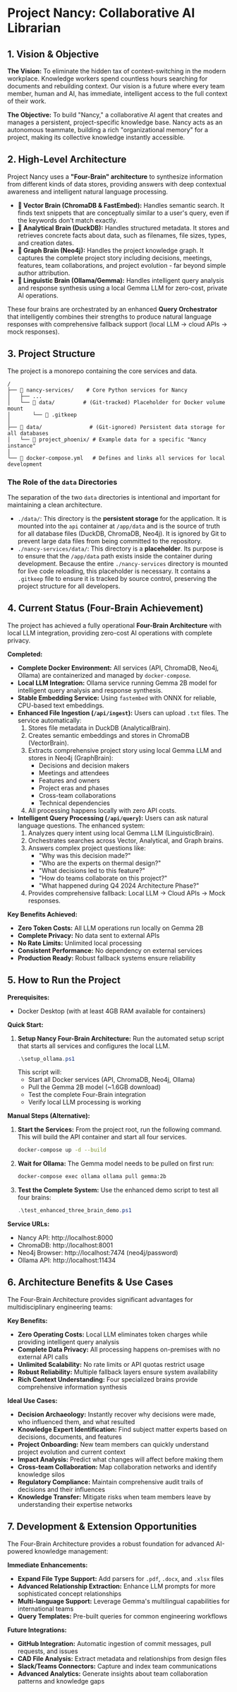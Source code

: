 # Project Nancy: Collaborative AI Librarian

## 1. Vision & Objective

**The Vision:** To eliminate the hidden tax of context-switching in the modern workplace. Knowledge workers spend countless hours searching for documents and rebuilding context. Our vision is a future where every team member, human and AI, has immediate, intelligent access to the full context of their work.

**The Objective:** To build "Nancy," a collaborative AI agent that creates and manages a persistent, project-specific knowledge base. Nancy acts as an autonomous teammate, building a rich "organizational memory" for a project, making its collective knowledge instantly accessible.

## 2. High-Level Architecture

Project Nancy uses a **"Four-Brain" architecture** to synthesize information from different kinds of data stores, providing answers with deep contextual awareness and intelligent natural language processing.

*   **🧠 Vector Brain (ChromaDB & FastEmbed):** Handles semantic search. It finds text snippets that are conceptually similar to a user's query, even if the keywords don't match exactly.
*   **🧠 Analytical Brain (DuckDB):** Handles structured metadata. It stores and retrieves concrete facts about data, such as filenames, file sizes, types, and creation dates.
*   **🧠 Graph Brain (Neo4j):** Handles the project knowledge graph. It captures the complete project story including decisions, meetings, features, team collaborations, and project evolution - far beyond simple author attribution.
*   **🧠 Linguistic Brain (Ollama/Gemma):** Handles intelligent query analysis and response synthesis using a local Gemma LLM for zero-cost, private AI operations.

These four brains are orchestrated by an enhanced **Query Orchestrator** that intelligently combines their strengths to produce natural language responses with comprehensive fallback support (local LLM → cloud APIs → mock responses).

## 3. Project Structure

The project is a monorepo containing the core services and data.

```
/
├── 📂 nancy-services/    # Core Python services for Nancy
│   ├── ...
│   └── 📂 data/         # (Git-tracked) Placeholder for Docker volume mount
│       └── 📄 .gitkeep
│
├── 📂 data/               # (Git-ignored) Persistent data storage for all databases
│   └── 📂 project_phoenix/ # Example data for a specific "Nancy instance"
│
└── 🐳 docker-compose.yml   # Defines and links all services for local development
```

### The Role of the `data` Directories

The separation of the two `data` directories is intentional and important for maintaining a clean architecture.

*   `./data/`: This directory is the **persistent storage** for the application. It is mounted into the `api` container at `/app/data` and is the source of truth for all database files (DuckDB, ChromaDB, Neo4j). It is ignored by Git to prevent large data files from being committed to the repository.
*   `./nancy-services/data/`: This directory is a **placeholder**. Its purpose is to ensure that the `/app/data` path exists inside the container during development. Because the entire `./nancy-services` directory is mounted for live code reloading, this placeholder is necessary. It contains a `.gitkeep` file to ensure it is tracked by source control, preserving the project structure for all developers.


## 4. Current Status (Four-Brain Achievement)

The project has achieved a fully operational **Four-Brain Architecture** with local LLM integration, providing zero-cost AI operations with complete privacy.

**Completed:**
*   **Complete Docker Environment:** All services (API, ChromaDB, Neo4j, Ollama) are containerized and managed by `docker-compose`.
*   **Local LLM Integration:** Ollama service running Gemma 2B model for intelligent query analysis and response synthesis.
*   **Stable Embedding Service:** Using `fastembed` with ONNX for reliable, CPU-based text embeddings.
*   **Enhanced File Ingestion (`/api/ingest`):** Users can upload `.txt` files. The service automatically:
    1.  Stores file metadata in DuckDB (AnalyticalBrain).
    2.  Creates semantic embeddings and stores in ChromaDB (VectorBrain).
    3.  Extracts comprehensive project story using local Gemma LLM and stores in Neo4j (GraphBrain):
        - Decisions and decision makers
        - Meetings and attendees 
        - Features and owners
        - Project eras and phases
        - Cross-team collaborations
        - Technical dependencies
    4.  All processing happens locally with zero API costs.
*   **Intelligent Query Processing (`/api/query`):** Users can ask natural language questions. The enhanced system:
    1.  Analyzes query intent using local Gemma LLM (LinguisticBrain).
    2.  Orchestrates searches across Vector, Analytical, and Graph brains.
    3.  Answers complex project questions like:
        - "Why was this decision made?"
        - "Who are the experts on thermal design?"  
        - "What decisions led to this feature?"
        - "How do teams collaborate on this project?"
        - "What happened during Q4 2024 Architecture Phase?"
    4.  Provides comprehensive fallback: Local LLM → Cloud APIs → Mock responses.

**Key Benefits Achieved:**
*   **Zero Token Costs:** All LLM operations run locally on Gemma 2B
*   **Complete Privacy:** No data sent to external APIs
*   **No Rate Limits:** Unlimited local processing
*   **Consistent Performance:** No dependency on external services
*   **Production Ready:** Robust fallback systems ensure reliability

## 5. How to Run the Project

**Prerequisites:**
*   Docker Desktop (with at least 4GB RAM available for containers)

**Quick Start:**
1.  **Setup Nancy Four-Brain Architecture:** Run the automated setup script that starts all services and configures the local LLM.
    ```powershell
    .\setup_ollama.ps1
    ```
    This script will:
    - Start all Docker services (API, ChromaDB, Neo4j, Ollama)
    - Pull the Gemma 2B model (~1.6GB download)
    - Test the complete Four-Brain integration
    - Verify local LLM processing is working

**Manual Steps (Alternative):**
1.  **Start the Services:** From the project root, run the following command. This will build the API container and start all four services.
    ```bash
    docker-compose up -d --build
    ```
2.  **Wait for Ollama:** The Gemma model needs to be pulled on first run:
    ```bash
    docker-compose exec ollama ollama pull gemma:2b
    ```
3.  **Test the Complete System:** Use the enhanced demo script to test all four brains:
    ```powershell
    .\test_enhanced_three_brain_demo.ps1
    ```

**Service URLs:**
- Nancy API: http://localhost:8000
- ChromaDB: http://localhost:8001
- Neo4j Browser: http://localhost:7474 (neo4j/password)
- Ollama API: http://localhost:11434

## 6. Architecture Benefits & Use Cases

The Four-Brain Architecture provides significant advantages for multidisciplinary engineering teams:

**Key Benefits:**
*   **Zero Operating Costs:** Local LLM eliminates token charges while providing intelligent query analysis
*   **Complete Data Privacy:** All processing happens on-premises with no external API calls
*   **Unlimited Scalability:** No rate limits or API quotas restrict usage
*   **Robust Reliability:** Multiple fallback layers ensure system availability
*   **Rich Context Understanding:** Four specialized brains provide comprehensive information synthesis

**Ideal Use Cases:**
*   **Decision Archaeology:** Instantly recover why decisions were made, who influenced them, and what resulted
*   **Knowledge Expert Identification:** Find subject matter experts based on decisions, documents, and features
*   **Project Onboarding:** New team members can quickly understand project evolution and current context
*   **Impact Analysis:** Predict what changes will affect before making them
*   **Cross-team Collaboration:** Map collaboration networks and identify knowledge silos
*   **Regulatory Compliance:** Maintain comprehensive audit trails of decisions and their influences
*   **Knowledge Transfer:** Mitigate risks when team members leave by understanding their expertise networks

## 7. Development & Extension Opportunities

The Four-Brain Architecture provides a robust foundation for advanced AI-powered knowledge management:

**Immediate Enhancements:**
*   **Expand File Type Support:** Add parsers for `.pdf`, `.docx`, and `.xlsx` files
*   **Advanced Relationship Extraction:** Enhance LLM prompts for more sophisticated concept relationships
*   **Multi-language Support:** Leverage Gemma's multilingual capabilities for international teams
*   **Query Templates:** Pre-built queries for common engineering workflows

**Future Integrations:**
*   **GitHub Integration:** Automatic ingestion of commit messages, pull requests, and issues
*   **CAD File Analysis:** Extract metadata and relationships from design files
*   **Slack/Teams Connectors:** Capture and index team communications
*   **Advanced Analytics:** Generate insights about team collaboration patterns and knowledge gaps

```
